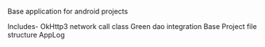 Base application for android projects

Includes-
OkHttp3 network call class
Green dao integration
Base Project file structure
AppLog
